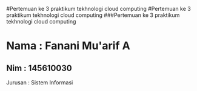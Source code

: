 #Pertemuan ke 3 praktikum tekhnologi cloud computing
#Pertemuan ke 3 praktikum tekhnologi cloud computing
###Pertemuan ke 3 praktikum tekhnologi cloud computing

<h1>Nama : Fanani Mu'arif A</h1>
<h2>Nim : 145610030</h2>
</h3>Jurusan : Sistem Informasi</h3>
